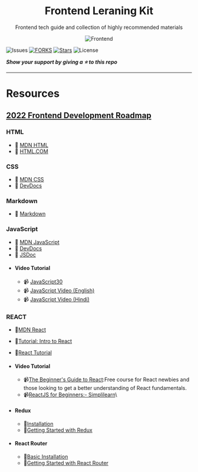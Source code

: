 <div style="text-align:center">
  
# Frontend Leraning Kit
Frontend tech guide and collection of highly recommended materials

![Frontend](https://github.com/mjmaurya/frontend-leraning-kit/blob/main/frontend.png)
</div>
 
 ![Issues](https://img.shields.io/github/issues/mjmaurya/frontend-leraning-kit?label=ISSUES)
 [![FORKS](https://img.shields.io/github/forks/mjmaurya/frontend-leraning-kit?label=FORKS)](https://github.com/mjmaurya/frontend-leraning-kit/network)
 [![Stars](https://img.shields.io/github/stars/mjmaurya/frontend-leraning-kit?label=STARS)](https://github.com/mjmaurya/frontend-leraning-kit/stargazers)
 ![License](https://img.shields.io/github/license/mjmaurya/frontend-leraning-kit?label=LICENSE)


 
 ***Show your support by giving a ⭐  to this repo***
 
 ___
 
# Resources

## [2022 Frontend Development Roadmap](https://github.com/mjmaurya/frontend-leraning-kit/blob/main/frontend-roadmap.MD)

### HTML

- :closed_book: [MDN HTML](https://developer.mozilla.org/en-US/docs/Web/HTML)
- :closed_book: [HTML.COM](https://html.com/document/)

### CSS

- :closed_book: [MDN CSS](https://developer.mozilla.org/en-US/docs/Web/CSS)
- :closed_book: [DevDocs](https://devdocs.io/css/)

### Markdown

- :bookmark_tabs: [Markdown](https://github.com/mjmaurya/frontend-leraning-kit/blob/main/Markdown.MD)


### JavaScript

- :closed_book: [MDN JavaScript](https://developer.mozilla.org/en-US/docs/Web/JavaScript)
- :closed_book: [DevDocs](https://devdocs.io/javascript/)
- 📕 [JSDoc](https://jsdoc.app/)
- #### Video Tutorial
    - 📹 [JavaScript30](https://javascript30.com/)
    - 📹 [JavaScript Video (English)](https://www.youtube.com/watch?v=uDwSnnhl1Ng&list=PLsyeobzWxl7qtP8Lo9TReqUMkiOp446cV)
    - 📹 [JavaScript Video (Hindi)](https://www.youtube.com/playlist?list=PLu0W_9lII9ajyk081To1Cbt2eI5913SsL)

### REACT
- 📕[MDN React](https://developer.mozilla.org/en-US/docs/Learn/Tools_and_testing/Client-side_JavaScript_frameworks/React_getting_started)
- 📕[Tutorial: Intro to React](https://reactjs.org/tutorial/tutorial.html)
- 📕[React Tutorial](https://react-tutorial.app/app.html?id=327)
-  #### Video Tutorial
    - 📹[The Beginner's Guide to React](https://egghead.io/courses/the-beginner-s-guide-to-react):Free course for React newbies and those looking to get a better understanding of React fundamentals.
    - 📹[ReactJS for Beginners:- Simplilearn](https://www.simplilearn.com/learn-react-js-basics-free-course-skillup?referrer=search&tag=react)\\

- #### Redux
    - 📕[Installation](https://redux.js.org/introduction/installation)
    - 📕[Getting Started with Redux](https://redux.js.org/introduction/getting-started)
- #### React Router
    - 📕[Basic Installation](https://reactrouter.com/docs/en/v6/getting-started/installation#basic-installation)
    - 📕[Getting Started with React Router](https://reactrouter.com/docs/en/v6/getting-started/tutorial)
